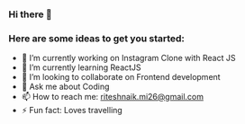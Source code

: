 ### Hi there 👋



### Here are some ideas to get you started:

- 🔭 I’m currently working on Instagram Clone with React JS
- 🌱 I’m currently learning ReactJS
- 👯 I’m looking to collaborate on Frontend development
- 💬 Ask me about Coding
- 📫 How to reach me: riteshnaik.mi26@gmail.com
- ⚡ Fun fact: Loves travelling
